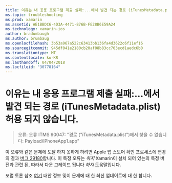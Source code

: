```yaml
---
title: 이유는 내 응용 프로그램 제출 실패:...에서 발견 되는 경로 (iTunesMetadata.plist) 허용 되지 않습니다.
ms.topic: troubleshooting
ms.prod: xamarin
ms.assetid: AE1BBDC6-4D3A-4471-876B-FE28B6E59A24
ms.technology: xamarin-ios
author: bradumbaugh
ms.author: brumbaug
ms.openlocfilehash: 3b53a967a522c63413bb136fa4d3622c6f11ef16
ms.sourcegitcommit: 945df041e2180cb20af08b83cc703ecd1aedc6b0
ms.translationtype: MT
ms.contentlocale: ko-KR
ms.lasthandoff: 04/04/2018
ms.locfileid: "30778164"
---
```

# <a name="why-does-my-app-submission-fail-with-disallowed-paths--itunesmetadataplist--found-at--"></a>이유는 내 응용 프로그램 제출 실패:...에서 발견 되는 경로 (iTunesMetadata.plist) 허용 되지 않습니다.

> 오류: 오류 ITMS 90047: "경로 ("iTunesMetadata.plist")에서 찾을 수 없습니다: Payload/iPhoneApp1.app"

이 오류와 같은 문제에 도달 하지 못하게 하려면 Apple 앱 스토어 확인 프로세스에 변경의 결과 [버그 29180](https://bugzilla.xamarin.com/show_bug.cgi?id=29180)합니다. 이 특정 오류는 _하지_ Xamarin이 설치 되어 있는의 특정 버전과 관련 된, 따라서 다운 그레이드 됩니다 _하지_ 도움말입니다.

포럼 토론 참조 [여기](https://forums.xamarin.com/discussion/40388/disallowed-paths-itunesmetadata-plist-found-at-when-submitting-to-app-store/p1) 대안 정보 및이 문제에 대 한 최신 업데이트에 대 한 합니다.
